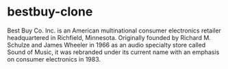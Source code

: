 # bestbuy-clone
Best Buy Co. Inc. is an American multinational consumer electronics retailer headquartered in Richfield, Minnesota. Originally founded by Richard M. Schulze and James Wheeler in 1966 as an audio specialty store called Sound of Music, it was rebranded under its current name with an emphasis on consumer electronics in 1983.

